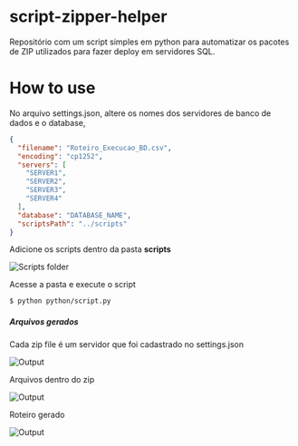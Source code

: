 # script-zipper-helper
Repositório com um script simples em python para automatizar os pacotes de ZIP utilizados para fazer deploy em servidores SQL.


# How to use 
No arquivo settings.json, altere os nomes dos servidores de banco de dados  e o database,


```json
{
  "filename": "Roteiro_Execucao_BD.csv",
  "encoding": "cp1252",
  "servers": [
    "SERVER1",
    "SERVER2",
    "SERVER3",
    "SERVER4"
  ],
  "database": "DATABASE_NAME",
  "scriptsPath": "../scripts"
}
```

Adicione os scripts dentro da pasta **scripts**

![Scripts folder](https://imgur.com/3NGSg8i.png)

 Acesse a pasta e execute o script 

```sh
$ python python/script.py
```

##### Arquivos gerados

Cada zip file é um servidor que foi cadastrado no settings.json

![Output](https://imgur.com/yZn3NqG.png)

Arquivos dentro do zip 

![Output](https://imgur.com/PtJFXp4.png)

Roteiro gerado

![Output](https://imgur.com/4a5CfWz.png)

